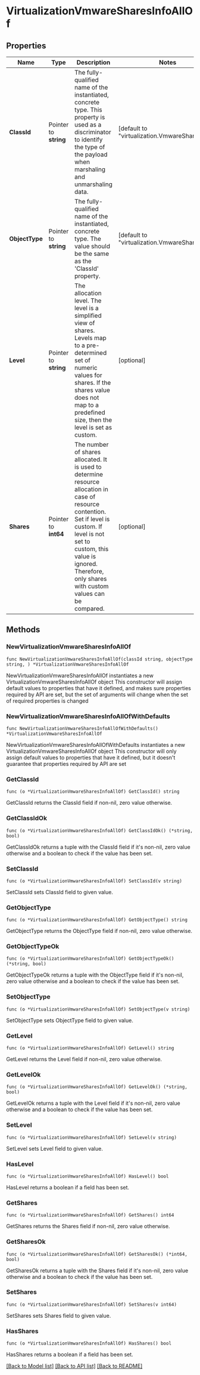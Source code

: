 # VirtualizationVmwareSharesInfoAllOf

## Properties

Name | Type | Description | Notes
------------ | ------------- | ------------- | -------------
**ClassId** | Pointer to **string** | The fully-qualified name of the instantiated, concrete type. This property is used as a discriminator to identify the type of the payload when marshaling and unmarshaling data. | [default to "virtualization.VmwareSharesInfo"]
**ObjectType** | Pointer to **string** | The fully-qualified name of the instantiated, concrete type. The value should be the same as the &#39;ClassId&#39; property. | [default to "virtualization.VmwareSharesInfo"]
**Level** | Pointer to **string** | The allocation level. The level is a simplified view of shares. Levels map to a pre-determined set of numeric values for shares. If the shares value does not map to a predefined size, then the level is set as custom. | [optional] 
**Shares** | Pointer to **int64** | The number of shares allocated. It is used to determine resource allocation in case of resource contention. Set if level is custom. If level is not set to custom, this value is ignored. Therefore, only shares with custom values can be compared. | [optional] 

## Methods

### NewVirtualizationVmwareSharesInfoAllOf

`func NewVirtualizationVmwareSharesInfoAllOf(classId string, objectType string, ) *VirtualizationVmwareSharesInfoAllOf`

NewVirtualizationVmwareSharesInfoAllOf instantiates a new VirtualizationVmwareSharesInfoAllOf object
This constructor will assign default values to properties that have it defined,
and makes sure properties required by API are set, but the set of arguments
will change when the set of required properties is changed

### NewVirtualizationVmwareSharesInfoAllOfWithDefaults

`func NewVirtualizationVmwareSharesInfoAllOfWithDefaults() *VirtualizationVmwareSharesInfoAllOf`

NewVirtualizationVmwareSharesInfoAllOfWithDefaults instantiates a new VirtualizationVmwareSharesInfoAllOf object
This constructor will only assign default values to properties that have it defined,
but it doesn't guarantee that properties required by API are set

### GetClassId

`func (o *VirtualizationVmwareSharesInfoAllOf) GetClassId() string`

GetClassId returns the ClassId field if non-nil, zero value otherwise.

### GetClassIdOk

`func (o *VirtualizationVmwareSharesInfoAllOf) GetClassIdOk() (*string, bool)`

GetClassIdOk returns a tuple with the ClassId field if it's non-nil, zero value otherwise
and a boolean to check if the value has been set.

### SetClassId

`func (o *VirtualizationVmwareSharesInfoAllOf) SetClassId(v string)`

SetClassId sets ClassId field to given value.


### GetObjectType

`func (o *VirtualizationVmwareSharesInfoAllOf) GetObjectType() string`

GetObjectType returns the ObjectType field if non-nil, zero value otherwise.

### GetObjectTypeOk

`func (o *VirtualizationVmwareSharesInfoAllOf) GetObjectTypeOk() (*string, bool)`

GetObjectTypeOk returns a tuple with the ObjectType field if it's non-nil, zero value otherwise
and a boolean to check if the value has been set.

### SetObjectType

`func (o *VirtualizationVmwareSharesInfoAllOf) SetObjectType(v string)`

SetObjectType sets ObjectType field to given value.


### GetLevel

`func (o *VirtualizationVmwareSharesInfoAllOf) GetLevel() string`

GetLevel returns the Level field if non-nil, zero value otherwise.

### GetLevelOk

`func (o *VirtualizationVmwareSharesInfoAllOf) GetLevelOk() (*string, bool)`

GetLevelOk returns a tuple with the Level field if it's non-nil, zero value otherwise
and a boolean to check if the value has been set.

### SetLevel

`func (o *VirtualizationVmwareSharesInfoAllOf) SetLevel(v string)`

SetLevel sets Level field to given value.

### HasLevel

`func (o *VirtualizationVmwareSharesInfoAllOf) HasLevel() bool`

HasLevel returns a boolean if a field has been set.

### GetShares

`func (o *VirtualizationVmwareSharesInfoAllOf) GetShares() int64`

GetShares returns the Shares field if non-nil, zero value otherwise.

### GetSharesOk

`func (o *VirtualizationVmwareSharesInfoAllOf) GetSharesOk() (*int64, bool)`

GetSharesOk returns a tuple with the Shares field if it's non-nil, zero value otherwise
and a boolean to check if the value has been set.

### SetShares

`func (o *VirtualizationVmwareSharesInfoAllOf) SetShares(v int64)`

SetShares sets Shares field to given value.

### HasShares

`func (o *VirtualizationVmwareSharesInfoAllOf) HasShares() bool`

HasShares returns a boolean if a field has been set.


[[Back to Model list]](../README.md#documentation-for-models) [[Back to API list]](../README.md#documentation-for-api-endpoints) [[Back to README]](../README.md)


